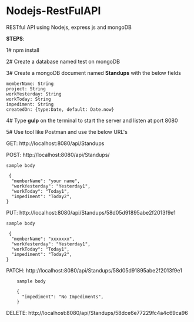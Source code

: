 # Nodejs-RestFulAPI
RESTful API using Nodejs, express js and mongoDB


**STEPS**:

1# npm install

2# Create a database named test on mongoDB

3# Create a mongoDB document named **Standups** with the below fields

    memberName: String
    project: String
    workYesterday: String
    workToday: String
    impediment: String
    createdOn: {type:Date, default: Date.now}
    
4# Type **gulp**  on the terminal to start the server and listen at port 8080

5# Use tool like Postman and use the below URL's

GET: http://localhost:8080/api/Standups

POST: http://localhost:8080/api/Standups/

    sample body
    
     {
      "memberName": "your name",
      "workYesterday": "Yesterday1",
      "workToday": "Today1",
      "impediment": "Today2",
    }
    

PUT: http://localhost:8080/api/Standups/58d05d91895abe2f2013f9e1 
    
    sample body 
    
     {
      "memberName": "xxxxxxx",
      "workYesterday": "Yesterday1",
      "workToday": "Today1",
      "impediment": "Today2",
    }

PATCH: http://localhost:8080/api/Standups/58d05d91895abe2f2013f9e1

        sample body
        
        {      
          "impediment": "No Impediments",
        }
        
 DELETE: http://localhost:8080/api/Standups/58dce6e77229fc4a4c69ca96


